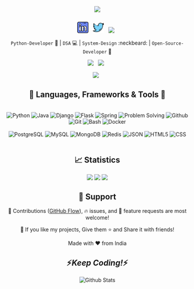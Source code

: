 <h1 align="center"> <a href="https://git.io/typing-svg">
    <img src="https://readme-typing-svg.herokuapp.com?lines=Hello,+There!+👋;This+is+Arup+Bhowmick!;Nice+to+meet+you!&center=true&size=30&center=true&size=30&font=DejaVu+Sans+Mono&color=0E5EF7&pause=100">
</a></h1>



<p align='center'>
<a href="https://www.linkedin.com/in/arupbhowmick/"><img height="30" src="https://raw.githubusercontent.com/8bithemant/8bithemant/master/linkedin.png?raw=true"></a>&nbsp;&nbsp;
<a href="https://twitter.com/0xStryK3R"><img height="30" src="https://raw.githubusercontent.com/8bithemant/8bithemant/master/twitter.png?raw=true"></a>&nbsp;&nbsp;
<a href="mailto:arupbhowmick007@email.com"><img height="32" src="https://user-images.githubusercontent.com/29790345/184528214-8f168ffd-5a4c-4d30-8d6b-917568924fbb.png?raw=true"></a>&nbsp;&nbsp;
 </p>

<div align="center">
 
`Python-Developer` 🐍 | `DSA` 💻 | `System-Design` :neckbeard: | `Open-Source-Developer` 🚀
 
<p>
<a href="https://visitor-badge.glitch.me/#docs"><img src="https://visitor-badge.glitch.me/badge?page_id=0xStryK3R.0xStryK3R"></a>&nbsp;&nbsp;
<a href="https://wakatime.com/@b77600ce-fa6c-4fd4-8e13-bd0c94578ebc"><img src="https://wakatime.com/badge/user/b77600ce-fa6c-4fd4-8e13-bd0c94578ebc.svg"></a>&nbsp;&nbsp; 
</p>
 
<p align="center">
<a href="https://github.com/0xStryK3R/0xStrK3R/commitsR"><img src="https://img.shields.io/github/last-commit/0xStryK3R/0xStryK3R/main?label=Last%20updated&style=flat"></a>&nbsp;&nbsp;
</div>

<h2 align="center">🔨 Languages, Frameworks & Tools 🔨</h2>
<br>
<div align="center">
    <img alt="Python" height ="36px" src="https://user-images.githubusercontent.com/29790345/184531112-30bc333e-168e-49cb-b933-1acd60533c77.svg">
    <img alt="Java" height ="36px" src="https://user-images.githubusercontent.com/29790345/184531135-26f435db-c1c2-4123-b133-91f6a0f94f5a.svg">
    <img alt="Django" height ="36px" src="https://user-images.githubusercontent.com/29790345/184531032-769d99e6-595b-4653-9ec2-c7696b51eb88.png">
    <img alt="Flask" height ="36px" src="https://user-images.githubusercontent.com/29790345/184531553-ecfbb132-b46e-409c-b77b-0504e4b1e452.png">
    <img alt="Spring" height ="36px" src='https://cdn.jsdelivr.net/gh/devicons/devicon/icons/spring/spring-original.svg'>
    <img alt="Problem Solving" height ="36px" src="https://user-images.githubusercontent.com/29790345/184531313-a1f3ca16-f9a6-4815-a579-ebd5df4057d7.png">
    <img alt="Github" height ="32px" src="https://user-images.githubusercontent.com/29790345/184531173-138b2ba5-e2ca-42f1-ba2b-694034284811.svg">
    <img alt="Git" height ="36px" src="https://user-images.githubusercontent.com/29790345/184531200-c7e47787-f872-4131-8644-e5574a2963dc.svg">
    <img alt="Bash" height ="36px" src="https://cdn.jsdelivr.net/gh/devicons/devicon/icons/bash/bash-original.svg">
    <img alt="Docker" height ="36px" src="https://cdn.jsdelivr.net/gh/devicons/devicon/icons/docker/docker-original.svg">
</div>
<br>
<div align="center">
    <img alt="PostgreSQL" height ="36px" src="https://user-images.githubusercontent.com/29790345/184531640-e2d4a5f2-b038-4723-b7df-63d45a70da2e.svg">
    <img alt="MySQL" height ="36px" src="https://user-images.githubusercontent.com/29790345/184531617-688b756c-250e-4e7a-89d6-4ec2ea53b305.svg">
    <img alt="MongoDB" height ="36px" src="https://cdn.jsdelivr.net/gh/devicons/devicon/icons/mongodb/mongodb-original.svg">
    <img alt="Redis" height ="36px" src="https://cdn.jsdelivr.net/gh/devicons/devicon/icons/redis/redis-original.svg">
    <img alt="JSON" height ="36px" src="https://user-images.githubusercontent.com/29790345/184531621-b8473d55-c804-435c-95ae-305efb6020d5.svg">
    <img alt="HTML5" height ="36px" src="https://user-images.githubusercontent.com/29790345/184531545-3f3cfda5-b4d5-4db8-b3bc-8d758fc0b1d5.svg">
    <img alt="CSS" height ="36px" src="https://user-images.githubusercontent.com/29790345/184531550-08e5b683-d578-4f34-ba96-83b9099da4d5.svg">
</div>
<br>

<h2 align="center"> 📈 Statistics </h2>
<p align="center">
<img width="40%" src="https://github-readme-stats.vercel.app/api?username=0xStryK3R&show_icons=true&count_private=true&theme=tokyonight" />
<img width="40%" src="https://github-readme-streak-stats.herokuapp.com/?user=0xStryK3R&theme=tokyonight" />
<img width="35%" src="https://github-readme-stats.vercel.app/api/top-langs/?username=0xStryK3R&layout=compact&theme=tokyonight" />
</p>

<h2 align="center">🤝 Support</h2>

<div align="center">
<p>🎀 Contributions (<a href="https://guides.github.com/introduction/flow" title="GitHub flow">GitHub Flow</a>), 🔥 issues, and 🥮 feature requests are most welcome!</p>
<p>💙 If you like my projects, Give them ⭐ and Share it with friends!</p>
<p>Made with ❤️ from India</p>
</div>


<h2 align='center'>⚡️<i>Keep Coding!</i>⚡️</h2>

<p align="center">
<img src="https://raw.githubusercontent.com/mayhemantt/mayhemantt/Update/svg/Bottom.svg" alt="Github Stats" />
</p>


<!-- Future-Widgets
[![trophy](https://github-profile-trophy.vercel.app/?username=0xStryK3R&theme=onedark)](https://github.com/ryo-ma/github-profile-trophy)
-->
